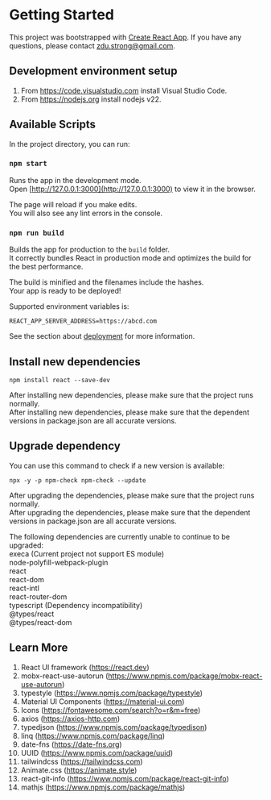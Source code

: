 # Getting Started

This project was bootstrapped with [Create React App](https://github.com/facebook/create-react-app). If you have any questions, please contact zdu.strong@gmail.com.<br/>

## Development environment setup
1. From https://code.visualstudio.com install Visual Studio Code.<br/>
2. From https://nodejs.org install nodejs v22.<br/>

## Available Scripts

In the project directory, you can run:<br/>

### `npm start`

Runs the app in the development mode.<br/>
Open [http://127.0.0.1:3000](http://127.0.0.1:3000) to view it in the browser.<br/>

The page will reload if you make edits.<br/>
You will also see any lint errors in the console.<br/>

### `npm run build`

Builds the app for production to the `build` folder.<br/>
It correctly bundles React in production mode and optimizes the build for the best performance.<br/>

The build is minified and the filenames include the hashes.<br/>
Your app is ready to be deployed!<br/>

Supported environment variables is:<br/>

    REACT_APP_SERVER_ADDRESS=https://abcd.com

See the section about [deployment](https://facebook.github.io/create-react-app/docs/deployment) for more information.<br/>

## Install new dependencies

    npm install react --save-dev

After installing new dependencies, please make sure that the project runs normally.<br/>
After installing new dependencies, please make sure that the dependent versions in package.json are all accurate versions.<br/>

## Upgrade dependency

You can use this command to check if a new version is available:<br/>

    npx -y -p npm-check npm-check --update

After upgrading the dependencies, please make sure that the project runs normally.<br/>
After upgrading the dependencies, please make sure that the dependent versions in package.json are all accurate versions.<br/>

The following dependencies are currently unable to continue to be upgraded:<br/>
execa (Current project not support ES module)<br/>
node-polyfill-webpack-plugin<br/>
react<br/>
react-dom<br/>
react-intl<br/>
react-router-dom<br/>
typescript (Dependency incompatibility)<br/>
@types/react<br/>
@types/react-dom<br/>

## Learn More

1. React UI framework (https://react.dev)<br/>
2. mobx-react-use-autorun (https://www.npmjs.com/package/mobx-react-use-autorun)
3. typestyle (https://www.npmjs.com/package/typestyle)<br/>
4. Material UI Components (https://material-ui.com)<br/>
5. Icons (https://fontawesome.com/search?o=r&m=free)<br/>
6. axios (https://axios-http.com)
7. typedjson (https://www.npmjs.com/package/typedjson)
8. linq (https://www.npmjs.com/package/linq)<br/>
9. date-fns (https://date-fns.org)
10. UUID (https://www.npmjs.com/package/uuid)<br/>
11. tailwindcss (https://tailwindcss.com)<br/>
12. Animate.css (https://animate.style)<br/>
13. react-git-info (https://www.npmjs.com/package/react-git-info)
14. mathjs (https://www.npmjs.com/package/mathjs)
